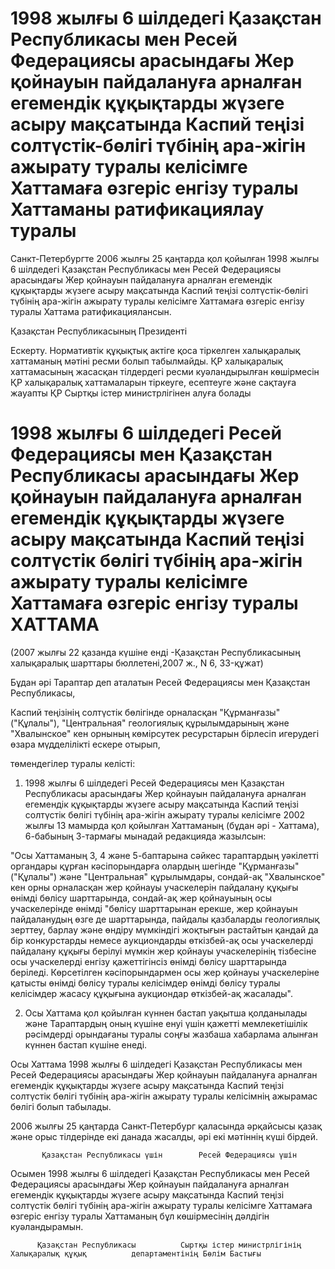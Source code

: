 # 1998 жылғы 6 шілдедегі Қазақстан Республикасы мен Ресей Федерациясы арасындағы Жер қойнауын пайдалануға арналған егемендік құқықтарды жүзеге асыру мақсатында Каспий теңізі солтүстік-бөлігі түбінің ара-жігін ажырату туралы келісімге Хаттамаға өзгеріс енгізу туралы Хаттаманы ратификациялау туралы

Санкт-Петербургте 2006 жылғы 25 қаңтарда қол қойылған 1998 жылғы 6 шілдедегі Қазақстан Республикасы мен Ресей Федерациясы арасындағы Жер қойнауын пайдалануға арналған егемендік құқықтарды жүзеге асыру мақсатында Каспий теңізі солтүстік-бөлігі түбінің ара-жігін ажырату туралы келісімге Хаттамаға өзгеріс енгізу туралы Хаттама ратификациялансын.

Қазақстан Республикасының Президенті

Ескерту. Нормативтік құқықтық актіге қоса тіркелген халықаралық хаттаманың мәтіні ресми болып табылмайды. ҚР халықаралық хаттамасының жасасқан тілдердегі ресми куәландырылған көшірмесін ҚР халықаралық хаттамаларын тіркеуге, есептеуге және сақтауға жауапты ҚР Сыртқы істер министрлігінен алуға болады

# 1998 жылғы 6 шілдедегі Ресей Федерациясы мен Қазақстан Республикасы арасындағы Жер қойнауын пайдалануға арналған егемендік құқықтарды жүзеге асыру мақсатында Каспий теңізі солтүстік бөлігі түбінің ара-жігін ажырату туралы келісімге Хаттамаға өзгеріс енгізу туралы ХАТТАМА

(2007 жылғы 22 қазанда күшіне енді -Қазақстан Республикасының халықаралық шарттары бюллетені,2007 ж., N 6, 33-құжат)

Бұдан әрі Тараптар деп аталатын Ресей Федерациясы мен Қазақстан Республикасы,

Каспий теңізінің солтүстік бөлігінде орналасқан "Құрманғазы" ("Құлалы"), "Центральная" геологиялық құрылымдарының және "Хвалынское" кен орнының көмірсутек ресурстарын бірлесіп игерудегі өзара мүдделілікті ескере отырып,

төмендегілер туралы келісті:

1. 1998 жылғы 6 шілдедегі Ресей Федерациясы мен Қазақстан Республикасы арасындағы Жер қойнауын пайдалануға арналған егемендік құқықтарды жүзеге асыру мақсатында Каспий теңізі солтүстік бөлігі түбінің ара-жігін ажырату туралы келісімге 2002 жылғы 13 мамырда қол қойылған Хаттаманың (бұдан әрі - Хаттама), 6-бабының 3-тармағы мынадай редакцияда жазылсын:

"Осы Хаттаманың 3, 4 және 5-баптарына сәйкес тараптардың уәкілетті органдары құрған кәсіпорындарға олардың шегінде "Құрманғазы" ("Құлалы") және "Центральная" құрылымдары, сондай-ақ "Хвалынское" кен орны орналасқан жер қойнауы учаскелерін пайдалану құқығы өнімді бөлісу шарттарында, сондай-ақ жер қойнауының осы учаскелерінде өнімді "бөлісу шарттарынан ерекше, жер қойнауын пайдаланудың өзге де шарттарында, пайдалы қазбаларды геологиялық зерттеу, барлау және өндіру мүмкіндігі жоқтығын растайтын қандай да бір конкурстарды немесе аукциондарды өткізбей-ақ осы учаскелерді пайдалану құқығы берілуі мүмкін жер қойнауы учаскелерінің тізбесіне осы учаскелерді енгізу қажеттігінсіз өнімді бөлісу шарттарында беріледі. Көрсетілген кәсіпорындармен осы жер қойнауы учаскелеріне қатысты өнімді бөлісу туралы келісімдер өнімді бөлісу туралы келісімдер жасасу құқығына аукциондар өткізбей-ақ жасалады".

2. Осы Хаттама қол қойылған күннен бастап уақытша қолданылады және Тараптардың оның күшіне енуі үшін қажетті мемлекетішілік рәсімдерді орындағаны туралы соңғы жазбаша хабарлама алынған күннен бастап күшіне енеді.

Осы Хаттама 1998 жылғы 6 шілдедегі Қазақстан Республикасы мен Ресей Федерациясы арасындағы Жер қойнауын пайдалануға арналған егемендік құқықтарды жүзеге асыру мақсатында Каспий теңізі солтүстік бөлігі түбінің ара-жігін ажырату туралы келісімнің ажырамас бөлігі болып табылады.

2006 жылғы 25 қаңтарда Санкт-Петербург қаласында әрқайсысы қазақ және орыс тілдерінде екі данада жасалды, әрі екі мәтіннің күші бірдей.

           Қазақстан Республикасы үшін        Ресей Федерациясы үшін

Осымен 1998 жылғы 6 шілдедегі Қазақстан Республикасы мен Ресей Федерациясы арасындағы Жер қойнауын пайдалануға арналған егемендік құқықтарды жүзеге асыру мақсатында Каспий теңізі солтүстік бөлігі түбінің ара-жігін ажырату туралы келісімге Хаттамаға өзгеріс енгізу туралы Хаттаманың бұл көшірмесінің дәлдігін куәландырамын.

          Қазақстан Республикасы          Сыртқы істер министрлігінің          Халықаралық құқық          департаментінің Бөлім Бастығы

